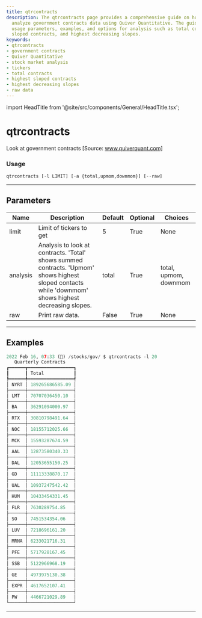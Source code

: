 ```yaml
---
title: qtrcontracts
description: The qtrcontracts page provides a comprehensive guide on how to view and
  analyze government contracts data using Quiver Quantitative. The guide includes
  usage parameters, examples, and options for analysis such as total contracts, highest
  sloped contracts, and highest decreasing slopes.
keywords:
- qtrcontracts
- government contracts
- Quiver Quantitative
- stock market analysis
- tickers
- total contracts
- highest sloped contracts
- highest decreasing slopes
- raw data
---
```


import HeadTitle from '@site/src/components/General/HeadTitle.tsx';

<HeadTitle title="qtrcontracts - Gov - Stocks - Reference | OpenBB Terminal Docs" />

# qtrcontracts

Look at government contracts [Source: www.quiverquant.com]

### Usage

```python
qtrcontracts [-l LIMIT] [-a {total,upmom,downmom}] [--raw]
```

---

## Parameters

| Name | Description | Default | Optional | Choices |
| ---- | ----------- | ------- | -------- | ------- |
| limit | Limit of tickers to get | 5 | True | None |
| analysis | Analysis to look at contracts. 'Total' shows summed contracts. 'Upmom' shows highest sloped contacts while 'downmom' shows highest decreasing slopes. | total | True | total, upmom, downmom |
| raw | Print raw data. | False | True | None |


---

## Examples

```python
2022 Feb 16, 07:33 (🦋) /stocks/gov/ $ qtrcontracts -l 20
   Quarterly Contracts
┏━━━━━━┳━━━━━━━━━━━━━━━━━┓
┃      ┃ Total           ┃
┡━━━━━━╇━━━━━━━━━━━━━━━━━┩
│ NYRT │ 189265686585.09 │
├──────┼─────────────────┤
│ LMT  │ 70707036450.10  │
├──────┼─────────────────┤
│ BA   │ 36291094000.97  │
├──────┼─────────────────┤
│ RTX  │ 30810798491.64  │
├──────┼─────────────────┤
│ NOC  │ 18155712025.66  │
├──────┼─────────────────┤
│ MCK  │ 15593287674.59  │
├──────┼─────────────────┤
│ AAL  │ 12873580340.33  │
├──────┼─────────────────┤
│ DAL  │ 12053655150.25  │
├──────┼─────────────────┤
│ GD   │ 11113338870.17  │
├──────┼─────────────────┤
│ UAL  │ 10937247542.42  │
├──────┼─────────────────┤
│ HUM  │ 10433454331.45  │
├──────┼─────────────────┤
│ FLR  │ 7630289754.85   │
├──────┼─────────────────┤
│ SO   │ 7451534354.06   │
├──────┼─────────────────┤
│ LUV  │ 7218696161.20   │
├──────┼─────────────────┤
│ MRNA │ 6233021716.31   │
├──────┼─────────────────┤
│ PFE  │ 5717928167.45   │
├──────┼─────────────────┤
│ SSB  │ 5122966968.19   │
├──────┼─────────────────┤
│ GE   │ 4973975130.38   │
├──────┼─────────────────┤
│ EXPR │ 4617652107.41   │
├──────┼─────────────────┤
│ PW   │ 4466721029.89   │
└──────┴─────────────────┘
```
---
